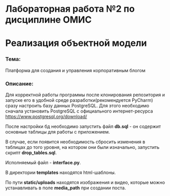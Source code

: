 # Лабораторная работа №2 по дисциплине ОМИС
# Реализация объектной модели
### Тема:
Платформа для создания и управления корпоративным блогом
### Описание:
Для корректной работы программы после клонирования репозитория и запуске его в удобной среде разработки(рекомендуется PyCharm) сразу настроить базу данных PostgreSQL. Для этого необходимо сначала установить PostgreSQL с официального интернет-ресурса https://www.postgresql.org/download/

После настройки бд необходимо запустить файл **db.sql** - он содержит основные таблицы для работы с приложением. 

В случае, если появится необходимость сбросить изменения в таблицах до того уровня, на котором они были изначально, запустить скрипт **drop_tables.sql**.

Исполняемый файл - **interface.py**.

В директории **templates** находятся html-шаблоны.

По пути **static/uploads** находятся изображения и видео, которые можно устанавливать в поле **media_path** при создании поста.

